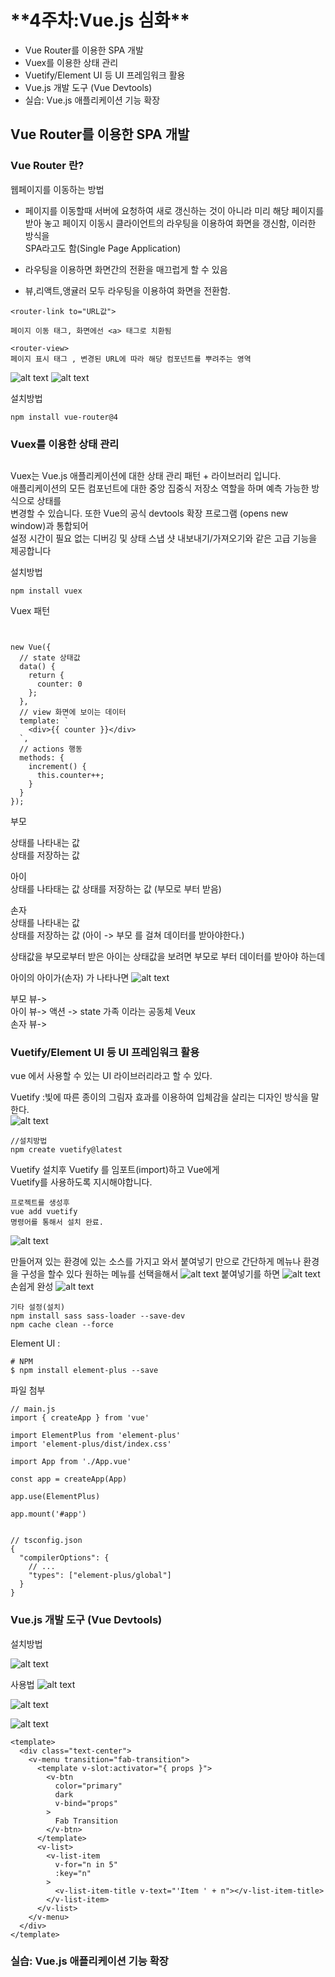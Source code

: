 <h1> **4주차:Vue.js 심화**</h1>

- Vue Router를 이용한 SPA 개발
- Vuex를 이용한 상태 관리
- Vuetify/Element UI 등 UI 프레임워크 활용
- Vue.js 개발 도구 (Vue Devtools)
- 실습: Vue.js 애플리케이션 기능 확장



<h2>Vue Router를 이용한 SPA 개발</h2>

<h3>Vue Router 란?</h3>
웹페이지를 이동하는 방법    
  

- 페이지를 이동할때 서버에 요청하여 새로 갱신하는 것이 아니라 미리 해당 페이지를 받아 놓고 
  페이지 이동시 클라이언트의 라우팅을 이용하여 화면을 갱신함, 이러한 방식을   
  SPA라고도 함(Single Page Application)

 - 라우팅을 이용하면 화면간의 전환을 매끄럽게 할 수 있음

 - 뷰,리액트,앵귤러 모두 라우팅을 이용하여 화면을 전환함.

```
<router-link to="URL값"> 

페이지 이동 태그, 화면에선 <a> 태그로 치환됨

<router-view>
페이지 표시 태그 , 변경된 URL에 따라 해당 컴포넌트를 뿌려주는 영역

``` 
![alt text](4imgremade/image-16.png)
![alt text](4imgremade/image-15.png)

설치방법
```
npm install vue-router@4
```



<h3>Vuex를 이용한 상태 관리</h3>

<h2></h2>  

Vuex는 Vue.js 애플리케이션에 대한 상태 관리 패턴 + 라이브러리 입니다.  
애플리케이션의 모든 컴포넌트에 대한 중앙 집중식 저장소 역할을 하며 예측 가능한 방식으로 상태를  
변경할 수 있습니다. 또한 Vue의 공식 devtools 확장 프로그램 (opens new window)과 통합되어  
설정 시간이 필요 없는 디버깅 및 상태 스냅 샷 내보내기/가져오기와 같은 고급 기능을 제공합니다  

설치방법  

```
npm install vuex
```  

Vuex 패턴   


```


new Vue({
  // state 상태값
  data() {
    return {
      counter: 0
    };
  },
  // view 화면에 보이는 데이터
  template: `
    <div>{{ counter }}</div>
  `,
  // actions 행동
  methods: {
    increment() {
      this.counter++;
    }
  }
});
```

부모   

상태를 나타내는 값    
상태를 저장하는 값  

아이   
상태를 나타태는 값
상태를 저장하는 값
(부모로 부터 받음)

손자  
상태를 나타내는 값  
상태를 저장하는 값
(아이 -> 부모 를 걸쳐 데이터를 받아야한다.)  

상태값을 부모로부터 받은 아이는
상태값을 보려면 부모로 부터 데이터를 받아야 하는데

아이의 아이가(손자) 가 나타나면
![alt text](4imgremade/image-17.png)


부모  뷰->  
아이  뷰-> 액션 -> state 가족 이라는 공동체 Veux  
손자  뷰->  




<h3>Vuetify/Element UI 등 UI 프레임워크 활용</h3>  

vue 에서 사용할 수 있는 UI 라이브러리라고 할 수 있다.

Vuetify :빛에 따른 종이의 그림자 효과를 이용하여 입체감을 살리는 디자인 방식을 말한다.  
![alt text](4imgremade/image-24.png)

```
//설치방법
npm create vuetify@latest
```
Vuetify 설치후 
Vuetify 를 임포트(import)하고 Vue에게   
Vuetify를 사용하도록 지시해야합니다.

```
프로젝트를 생성후
vue add vuetify
명령어를 통해서 설치 완료.
```
![alt text](4imgremade/image-19.png)


만들어져 있는 환경에 있는 소스를 가지고 와서
붙여넣기 만으로 간단하게 메뉴나 환경을 구성을 할수 있다
원하는 메뉴를 선택을해서
![alt text](4imgremade/image-22.png)
붙여넣기를 하면
![alt text](4imgremade/image-21.png)
손쉽게 완성
![alt text](4imgremade/image-23.png)  


  

```  
기타 설정(설치)
npm install sass sass-loader --save-dev
npm cache clean --force
```

Element UI : 

```
# NPM
$ npm install element-plus --save
```

파일 첨부  
```
// main.js
import { createApp } from 'vue'

import ElementPlus from 'element-plus'
import 'element-plus/dist/index.css'

import App from './App.vue'

const app = createApp(App)

app.use(ElementPlus)

app.mount('#app')  


// tsconfig.json
{
  "compilerOptions": {
    // ...
    "types": ["element-plus/global"]
  }
}
```


<h3>Vue.js 개발 도구 (Vue Devtools)</h3>
설치방법   

![alt text](4imgremade/image-25.png)

사용법
![alt text](4imgremade/image-27.png)  

  ![alt text](4imgremade/image-26.png)

  

![alt text](4imgremade/image-28.png)  

```
<template>
  <div class="text-center">
    <v-menu transition="fab-transition">
      <template v-slot:activator="{ props }">
        <v-btn
          color="primary"
          dark
          v-bind="props"
        >
          Fab Transition
        </v-btn>
      </template>
      <v-list>
        <v-list-item
          v-for="n in 5"
          :key="n"
        >
          <v-list-item-title v-text="'Item ' + n"></v-list-item-title>
        </v-list-item>
      </v-list>
    </v-menu>
  </div>
</template>
```
<h3>실습: Vue.js 애플리케이션 기능 확장</h3>

